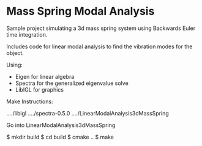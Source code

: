 # Mass Spring Modal Analysis

Sample project simulating a 3d mass spring system using Backwards Euler time integration.

Includes code for linear modal analysis to find the vibration modes for the object.

Using:
 - Eigen for linear algebra
 - Spectra for the generalized eigenvalue solve
 - LibIGL for graphics

Make Instructions:

..../libigl
..../spectra-0.5.0
..../LinearModalAnalysis3dMassSpring

Go into 
 LinearModalAnalysis3dMassSpring

$ mkdir build
$ cd build
$ cmake ..
$ make
